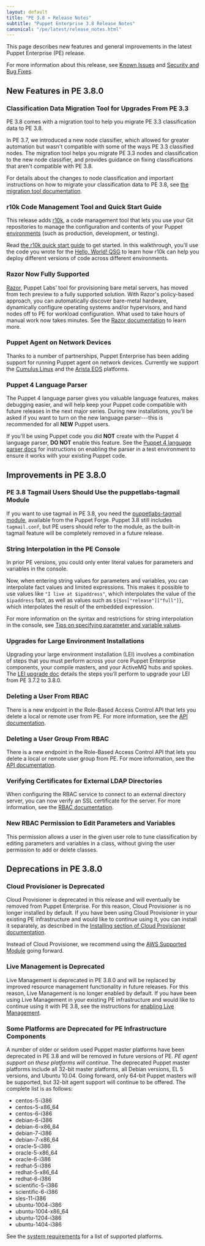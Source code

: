 ```yaml
---
layout: default
title: "PE 3.8 » Release Notes"
subtitle: "Puppet Enterprise 3.8 Release Notes"
canonical: "/pe/latest/release_notes.html"
---
```


[environments]: /puppet/3.8/reference/environments.html

This page describes new features and general improvements in the latest Puppet Enterprise (PE) release.

For more information about this release, see [Known Issues](./release_notes_known_issues.html) and [Security and Bug Fixes](./release_notes_security.html).

## New Features in PE 3.8.0

### Classification Data Migration Tool for Upgrades From PE 3.3

PE 3.8 comes with a migration tool to help you migrate PE 3.3 classification data to PE 3.8.

In PE 3.7, we introduced a new node classifier, which allowed for greater automation but wasn't compatible with some of the ways PE 3.3 classified nodes. The migration tool helps you migrate PE 3.3 nodes and classification to the new node classifier, and provides guidance on fixing classifications that aren't compatible with PE 3.8.

For details about the changes to node classification and important instructions on how to migrate your classification data to PE 3.8, see [the migration tool documentation](./install_upgrade_migration_tool.html).

### r10k Code Management Tool and Quick Start Guide

This release adds [r10k](./r10k.html), a code management tool that lets you use your Git repositories to manage the configuration and contents of your Puppet [environments][] (such as production, development, or testing).

Read [the r10k quick start guide](./quick_start_r10k.html) to get started. In this walkthrough, you'll use the code you wrote for the [Hello, World! QSG](./quick_start_helloworld.html) to learn how r10k can help you deploy different versions of code across different environments.

### Razor Now Fully Supported

[razor]: ./razor_intro.html

[Razor][], Puppet Labs’ tool for provisioning bare metal servers, has moved from tech preview to a fully supported solution. With Razor's policy-based approach, you can automatically discover bare-metal hardware, dynamically configure operating systems and/or hypervisors, and hand nodes off to PE for workload configuration. What used to take hours of manual work now takes minutes. See the [Razor documentation][razor] to learn more.

### Puppet Agent on Network Devices

Thanks to a number of partnerships, Puppet Enterprise has been adding support for running Puppet agent on network devices. Currently we support the [Cumulus Linux](./install_cumulus.html) and the [Arista EOS](./install_eos.html) platforms.

### Puppet 4 Language Parser

The Puppet 4 language parser gives you valuable language features, makes debugging easier, and will help keep your Puppet code compatible with future releases in the next major series. During new installations, you'll be asked if you want to turn on the new  language parser---this is recommended for all **NEW** Puppet users.

If you'll be using Puppet code you did **NOT** create with the Puppet 4 language parser, **DO NOT** enable this feature. See the [Puppet 4 language parser docs](http://links.puppetlabs.com/future_parser) for instructions on enabling the parser in a test environment to ensure it works with your existing Puppet code.

## Improvements in PE 3.8.0

### PE 3.8 Tagmail Users Should Use the puppetlabs-tagmail Module

If you want to use tagmail in PE 3.8, you need the [puppetlabs-tagmail module](https://forge.puppetlabs.com/puppetlabs/tagmail), available from the Puppet Forge. Puppet 3.8 still includes `tagmail.conf`, but PE users should refer to the module, as the built-in tagmail feature will be completely removed in a future release. 

### String Interpolation in the PE Console

In prior PE versions, you could only enter literal values for parameters and variables in the console.

Now, when entering string values for parameters and variables, you can interpolate fact values and limited expressions. This makes it possible to use values like `"I live at $ipaddress"`, which interpolates the value of the `$ipaddress` fact, as well as values such as `${$os["release"]["full"]}`, which interpolates the result of the embedded expression.

For more information on the syntax and restrictions for string interpolation in the console, see [Tips on specifying parameter and variable values](./console_classes_groups.html#setting-class-parameters).

### Upgrades for Large Environment Installations

Upgrading your large environment installation (LEI) involves a combination of steps that you must perform across your core Puppet Enterprise components, your compile masters, and your ActiveMQ hubs and spokes. The [LEI upgrade doc](./install_lei_upgrade.html) details the steps you’ll perform to upgrade your LEI from PE 3.7.2 to 3.8.0.

### Deleting a User From RBAC

There is a new endpoint in the Role-Based Access Control API that lets you delete a local or remote user from PE. For more information, see the [API documentation](./rbac_users.html#delete-userssid).

### Deleting a User Group From RBAC

There is a new endpoint in the Role-Based Access Control API that lets you delete a local or remote user group from PE. For more information, see the [API documentation](./rbac_usergroups.html#delete-groupssid).

### Verifying Certificates for External LDAP Directories

When configuring the RBAC service to connect to an external directory server, you can now verify an SSL certificate for the server. For more information, see the [RBAC documentation](./rbac_ldap.html#verify-directory-server-certificates).

### New RBAC Permission to Edit Parameters and Variables

This permission allows a user in the given user role to tune classification by editing parameters and variables in a class, without giving the user permission to add or delete classes.

## Deprecations in PE 3.8.0

### Cloud Provisioner is Deprecated

Cloud Provisioner is deprecated in this release and will eventually be removed from Puppet Enterprise. For this reason, Cloud Provisioner is no longer installed by default. If you have been using Cloud Provisioner in your existing PE infrastructure and would like to continue using it, you can install it separately, as described in the [Installing section of Cloud Provisioner documentation](./cloudprovisioner_configuring.html#installing).

Instead of Cloud Provisioner, we recommend using the [AWS Supported Module](https://forge.puppetlabs.com/puppetlabs/aws) going forward.

### Live Management is Deprecated

Live Management is deprecated in PE 3.8.0 and will be replaced by improved resource management functionality in future releases. For this reason, Live Management is no longer enabled by default. If you have been using Live Management in your existing PE infrastructure and would like to continue using it with PE 3.8, see the instructions for [enabling Live Management](./console_navigating_live_mgmt.html#disablingenabling-live-management).

### Some Platforms are Deprecated for PE Infrastructure Components

A number of older or seldom used Puppet master platforms have been deprecated in PE 3.8 and will be removed in future versions of PE. *PE agent support on these platforms will continue*. The deprecated Puppet master platforms include all 32-bit master platforms, all Debian versions, EL 5 versions, and Ubuntu 10.04. Going forward, only 64-bit Puppet masters will be supported, but 32-bit agent support will continue to be offered. The complete list is as follows:

*	centos-5-i386
* centos-5-x86_64
* centos-6-i386
* debian-6-i386
* debian-6-x86_64
* debian-7-i386
* debian-7-x86_64
* oracle-5-i386
* oracle-5-x86_64
* oracle-6-i386
* redhat-5-i386
* redhat-5-x86_64
* redhat-6-i386
* scientific-5-i386
* scientific-6-i386
* sles-11-i386
* ubuntu-1004-i386
* ubuntu-1004-x86_64
* ubuntu-1204-i386
* ubuntu-1404-i386


See the [system requirements](./install_system_requirements.html) for a list of supported platforms.
